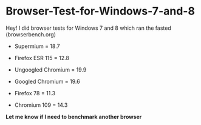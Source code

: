 # Browser-Test-for-Windows-7-and-8
Hey! I did browser tests for Windows 7 and 8 which ran the fasted (browserbench.org)

- Supermium = 18.7

- Firefox ESR 115 = 12.8

- Ungoogled Chromium = 19.9

- Googled Chromium = 19.6

- Firefox 78 = 11.3

- Chromium 109 = 14.3

**Let me know if I need to benchmark another browser**
